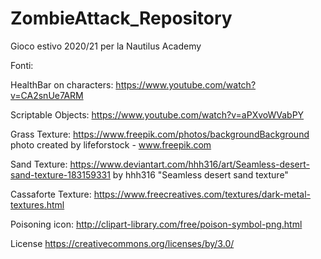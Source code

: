 # ZombieAttack_Repository
Gioco estivo 2020/21 per la Nautilus Academy

Fonti:

HealthBar on characters: https://www.youtube.com/watch?v=CA2snUe7ARM

Scriptable Objects: https://www.youtube.com/watch?v=aPXvoWVabPY

Grass Texture: https://www.freepik.com/photos/backgroundBackground photo created by lifeforstock - www.freepik.com

Sand Texture: https://www.deviantart.com/hhh316/art/Seamless-desert-sand-texture-183159331 by hhh316 "Seamless desert sand texture"

Cassaforte Texture: https://www.freecreatives.com/textures/dark-metal-textures.html

Poisoning icon: http://clipart-library.com/free/poison-symbol-png.html

License https://creativecommons.org/licenses/by/3.0/
